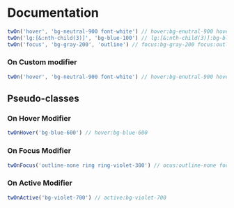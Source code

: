 # Documentation

```ts
twOn('hover', 'bg-neutral-900 font-white') // hover:bg-enutral-900 hover:font-white
twOn('lg:[&:nth-child(3)]', 'bg-blue-100') // lg:[&:nth-child(3)]:bg-blue-100
twOn('focus', 'bg-gray-200', 'outline') // focus:bg-gray-200 focus:outline  
```

### On Custom modifier
```ts
twOn('hover', 'bg-neutral-900 font-white') // hover:bg-enutral-900 hover:font-white
```

## Pseudo-classes

### On Hover Modifier
```ts
twOnHover('bg-blue-600') // hover:bg-blue-600
```
### On Focus Modifier
```ts
twOnFocus('outline-none ring ring-violet-300') // ocus:outline-none focus:ring focus:ring-violet-300
```
### On Active Modifier
```ts
twOnActive('bg-violet-700') // active:bg-violet-700
```